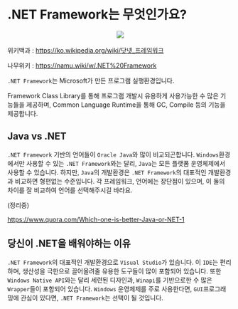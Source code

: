 # .NET Framework는 무엇인가요?

<p align="center">
  <img src="https://seeklogo.com/images/M/microsoft-net-logo-631EFE744A-seeklogo.com.png"/>
</p>

위키백과 : https://ko.wikipedia.org/wiki/닷넷_프레임워크 

나무위키 : https://namu.wiki/w/.NET%20Framework

`.NET Framework`는 Microsoft가 만든 프로그램 실행환경입니다.

Framework Class Library를 통해 프로그램 개발시 유용하게 사용가능한 수 많은 기능들을 제공하며, Common Language Runtime을 통해 GC, Compile 등의 기능을 제공합니다.

## Java vs .NET

`.NET Framework` 기반의 언어들이 `Oracle Java`와 많이 비교되곤합니다. `Windows`환경에서만 사용할 수 있는 `.NET Framework`와는 달리, `Java`는 모든 플랫폼 운영체제에서 사용할 수 있습니다. 하지만, `Java`의 개발환경은 `.NET Framework`의 대표적인 개발환경과 비교하면 형편없는 수준입니다. 각 프레임워크, 언어에는 장단점이 있으며, 이 둘의 차이를 잘 비교하여 언어를 선택해주시길 바라요.

(정리중)

https://www.quora.com/Which-one-is-better-Java-or-NET-1

## 당신이 .NET을 배워야하는 이유

`.NET Framework`의 대표적인 개발환경으로 `Visual Studio`가 있습니다. 이 `IDE`는 편리하며, 생산성을 극한으로 끌어올려줄 유용한 도구들이 많이 포함되어 있습니다. 또한 `Windows Native API`와는 달리 세련된 디자인과, `Winapi`를 기반으로한 수 많은 `Wrapper`들이 포함되어 있습니다. `Windows` 운영체제를 주로 사용한다면, `GUI`프로그래밍에 관심이 있다면, `.NET Framework`는 선택이 될 것입니다.